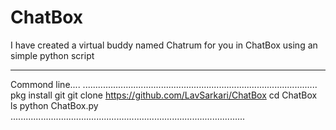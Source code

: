 # ChatBox
I have created a virtual buddy named Chatrum for you in ChatBox using an simple python script
_____________________________________________________________________________________________
Commond line....
.............................................................................................
pkg install git
git clone https://github.com/LavSarkari/ChatBox 
cd ChatBox
ls
python ChatBox.py
.............................................................................................
